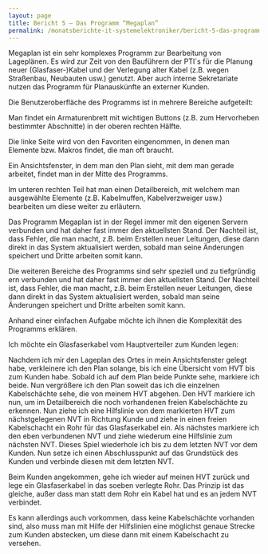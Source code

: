 ```yaml
---
layout: page
title: Bericht 5 – Das Programm “Megaplan”
permalink: /monatsberichte-it-systemelektroniker/bericht-5-das-programm-megaplan/
---
```


Megaplan ist ein sehr komplexes Programm zur Bearbeitung von Lageplänen. Es wird zur Zeit von den Bauführern der PTI´s für die Planung neuer (Glasfaser-)Kabel und der Verlegung alter Kabel (z.B. wegen Straßenbau, Neubauten usw.) genutzt. Aber auch interne Sekretariate nutzen das Programm für Planauskünfte an externer Kunden.

Die Benutzeroberfläche des Programms ist in mehrere Bereiche aufgeteilt:

Man findet ein Armaturenbrett mit wichtigen Buttons (z.B. zum Hervorheben bestimmter Abschnitte) in der oberen rechten Hälfte.

Die linke Seite wird von den Favoriten eingenommen, in denen man Elemente bzw. Makros findet, die man oft braucht.

Ein Ansichtsfenster, in dem man den Plan sieht, mit dem man gerade arbeitet, findet man in der Mitte des Programms.

Im unteren rechten Teil hat man einen Detailbereich, mit welchem man ausgewählte Elemente (z.B. Kabelmuffen, Kabelverzweiger usw.) bearbeiten um diese weiter zu erläutern.

Das Programm Megaplan ist in der Regel immer mit den eigenen Servern verbunden und hat daher fast immer den aktuellsten Stand. Der Nachteil ist, dass Fehler, die man macht, z.B. beim Erstellen neuer Leitungen, diese dann direkt in das System aktualisiert werden, sobald man seine Änderungen speichert und Dritte arbeiten somit kann.

Die weiteren Bereiche des Programms sind sehr speziell und zu tiefgründig ern verbunden und hat daher fast immer den aktuellsten Stand. Der Nachteil ist, dass Fehler, die man macht, z.B. beim Erstellen neuer Leitungen, diese dann direkt in das System aktualisiert werden, sobald man seine Änderungen speichert und Dritte arbeiten somit kann.

Anhand einer einfachen Aufgabe möchte ich ihnen die Komplexität des Programms erklären.

Ich möchte ein Glasfaserkabel vom Hauptverteiler zum Kunden legen:

Nachdem ich mir den Lageplan des Ortes in mein Ansichtsfenster gelegt habe, verkleinere ich den Plan solange, bis ich eine Übersicht vom HVT bis zum Kunden habe. Sobald ich auf dem Plan beide Punkte sehe, markiere ich beide. Nun vergrößere ich den Plan soweit das ich die einzelnen Kabelschächte sehe, die von meinem HVT abgehen. Den HVT markiere ich nun, um im Detailbereich die noch vorhandenen freien Kabelschächte zu erkennen. Nun ziehe ich eine Hilfslinie von dem markierten HVT zum nächstgelegenen NVT in Richtung Kunde und ziehe in einen freien Kabelschacht ein Rohr für das Glasfaserkabel ein. Als nächstes markiere ich den eben verbundenen NVT und ziehe wiederum eine Hilfslinie zum nächsten NVT. Dieses Spiel wiederhole ich bis zu dem letzten NVT vor dem Kunden. Nun setze ich einen Abschlusspunkt auf das Grundstück des Kunden und verbinde diesen mit dem letzten NVT.

Beim Kunden angekommen, gehe ich wieder auf meinen HVT zurück und lege ein Glasfaserkabel in das soeben verlegte Rohr. Das Prinzip ist das gleiche, außer dass man statt dem Rohr ein Kabel hat und es an jedem NVT verbindet.

Es kann allerdings auch vorkommen, dass keine Kabelschächte vorhanden sind, also muss man mit Hilfe der Hilfslinien eine möglichst genaue Strecke zum Kunden abstecken, um diese dann mit einem Kabelschacht zu versehen.